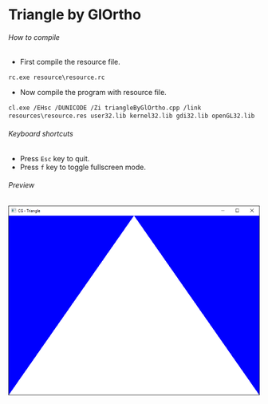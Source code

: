 Triangle by GlOrtho
===================

###### How to compile

- First compile the resource file.

```
rc.exe resource\resource.rc
```

- Now compile the program with resource file.

```
cl.exe /EHsc /DUNICODE /Zi triangleByGlOrtho.cpp /link resources\resource.res user32.lib kernel32.lib gdi32.lib openGL32.lib
```

###### Keyboard shortcuts
- Press ```Esc``` key to quit.
- Press ```f``` key to toggle fullscreen mode.

###### Preview
![triangleByGlOrtho][triangleByGlOrtho-image]

<!-- Image declaration -->

[triangleByGlOrtho-image]: ./preview/triangleByGlOrtho.png "OpenGL Triangle"

